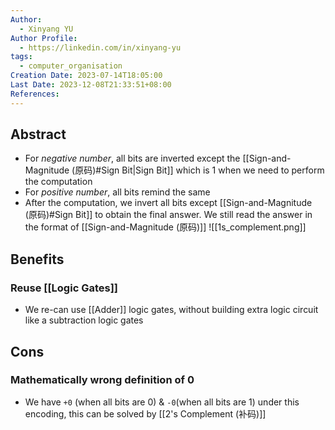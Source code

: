 ```yaml
---
Author:
  - Xinyang YU
Author Profile:
  - https://linkedin.com/in/xinyang-yu
tags:
  - computer_organisation
Creation Date: 2023-07-14T18:05:00
Last Date: 2023-12-08T21:33:51+08:00
References: 
---
```

## Abstract 
* For *negative number*, all bits are inverted except the [[Sign-and-Magnitude (原码)#Sign Bit|Sign Bit]] which is 1 when we need to perform the computation
* For *positive number*, all bits remind the same
* After the computation, we invert all bits except [[Sign-and-Magnitude (原码)#Sign Bit]] to obtain the final answer. We still read the answer in the format of [[Sign-and-Magnitude (原码)]]
![[1s_complement.png]]

## Benefits
### Reuse [[Logic Gates]]
- We re-can use [[Adder]] logic gates, without building extra logic circuit like a subtraction logic gates 

## Cons
### Mathematically wrong definition of 0
- We have `+0` (when all bits are 0) & `-0`(when all bits are 1) under this encoding, this can be solved by [[2's Complement (补码)]]